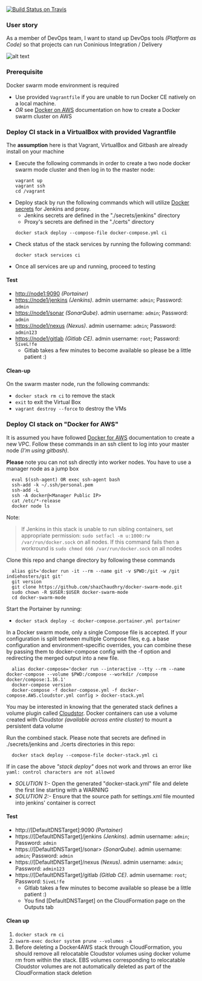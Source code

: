 [![Build Status on Travis](https://travis-ci.org/shazChaudhry/docker-swarm-mode.svg?branch=master)](https://travis-ci.org/shazChaudhry/docker-swarm-mode)

### User story
As a member of DevOps team, I want to stand up DevOps tools _(Platform as Code)_ so that projects can run Coninious Integration / Delivery

![alt text](pics/CI_Stack.jpg "Swarm cluster")

### Prerequisite
Docker swarm mode environment is required
- Use provided `Vagrantfile` if you are unable to run Docker CE natively on a local machine.
- *OR* see [Docker on AWS](https://docs.docker.com/docker-for-aws/) documentation on how to create a Docker swarm cluster on AWS

### Deploy CI stack in a VirtualBox with provided Vagrantfile
The **assumption** here is that Vagrant, VirtualBox and Gitbash are already install on your machine
* Execute the following commands in order to create a two node docker swarm mode cluster and then log in to the master node:
  ```
  vagrant up
  vagrant ssh
  cd /vagrant
  ```
* Deploy stack by run the following commands which will utilize [Docker secrets](https://docs.docker.com/engine/swarm/secrets/) for Jenkins and proxy.
  * Jenkins secrets are defined in the "./secrets/jenkins" directory
  * Proxy's secrets are defined in the "./certs" directory
  ```
  docker stack deploy --compose-file docker-compose.yml ci
  ```
* Check status of the stack services by running the following command:
  ```
  docker stack services ci
  ```
* Once all services are up and running, proceed to testing

#### Test
* <a href="http://node1:9090"/>http://node1:9090</a> _(Portainer)_
* <a href="https://node1/jenkins"/>https://node1/jenkins</a> _(Jenkins)_. admin username: `admin`; Password: `admin`
* <a href="https://node1/sonar"/>https://node1/sonar</a> _(SonarQube)_. admin username: `admin`; Password: `admin`
* <a href="https://node1/nexus"/>https://node1/nexus</a> _(Nexus)_. admin username: `admin`; Password: `admin123`
* <a href="https://node1/gitlab"/>https://node1/gitlab</a> _(Gitlab CE)_. admin username: `root`; Password: `5iveL!fe`
  * Gitlab takes a few minutes to become available so please be a little patient :)

#### Clean-up
On the swarm master node, run the following commands:
* `docker stack rm ci` to remove the stack
* `exit` to exit the Virtual Box
* `vagrant destroy --force` to destroy the VMs

### Deploy CI stack on "Docker for AWS"
It is assumed you have followed [Docker for AWS](https://docs.docker.com/docker-for-aws/) documentation to create a new VPC. Follow these commands in an ssh client to log into your master node _(I'm using gitbash)_.

**Please** note you can not ssh directly into worker nodes. You have to use a manager node as a jump box
```
  eval $(ssh-agent) OR exec ssh-agent bash
  ssh-add -k ~/.ssh/personal.pem
  ssh-add -L
  ssh -A docker@<Manager Public IP>
  cat /etc/*-release
  docker node ls
  ```

Note:
> If Jenkins in this stack is unable to run sibling containers, set appropriate permission: `sudo setfacl -m u:1000:rw /var/run/docker.sock` on all nodes. If this command fails then a workround is `sudo chmod 666 /var/run/docker.sock` on all nodes

Clone this repo and change directory by following these commands
```
  alias git='docker run -it --rm --name git -v $PWD:/git -w /git indiehosters/git git'
  git version
  git clone https://github.com/shazChaudhry/docker-swarm-mode.git
  sudo chown -R $USER:$USER docker-swarm-mode
  cd docker-swarm-mode
  ```

Start the Portainer by running:
- `docker stack deploy -c docker-compose.portainer.yml portainer`

In a Docker swarm mode, only a single Compose file is accepted. If your configuration is split between multiple Compose files, e.g. a base configuration and environment-specific overrides, you can combine these by passing them to docker-compose config with the -f option and redirecting the merged output into a new file.
```
  alias docker-compose='docker run --interactive --tty --rm --name docker-compose --volume $PWD:/compose --workdir /compose docker/compose:1.16.1'
  docker-compose version
  docker-compose -f docker-compose.yml -f docker-compose.AWS.cloudstor.yml config > docker-stack.yml
  ```

You may be interested in knowing that the generated stack defines a volume plugin called [Cloudstor](https://docs.docker.com/docker-for-aws/persistent-data-volumes/). Docker containers can use a volume created with Cloudstor _(available across entire cluster)_ to mount a persistent data volume

 Run the combined stack. Please note that secrets are defined in ./secrets/jenkins and ./certs directories in this repo:
```
  docker stack deploy --compose-file docker-stack.yml ci
  ```
If in case the above _"stack deploy"_ does not work and throws an error like `yaml: control characters are not allowed`
- _SOLUTION 1:-_ Open the generated "docker-stack.yml" file and delete the first line starting with a WARNING
- _SOLUTION 2:-_ Ensure that the source path for settings.xml file mounted into jenkins' container is correct

#### Test
* http://[DefaultDNSTarget]:9090 _(Portainer)_
* https://[DefaultDNSTarget]/jenkins _(Jenkins)_. admin username: `admin`; Password: `admin`
* https://[DefaultDNSTarget]/sonar> _(SonarQube)_. admin username: `admin`; Password: `admin`
* https://[DefaultDNSTarget]/nexus _(Nexus)_. admin username: `admin`; Password: `admin123`
* https://[DefaultDNSTarget]/gitlab _(Gitlab CE)_. admin username: `root`; Password: `5iveL!fe`
  * Gitlab takes a few minutes to become available so please be a little patient :)
  * You find [DefaultDNSTarget] on the CloudFormation page on the Outputs tab

#### Clean up
1. `docker stack rm ci`
2. `swarm-exec docker system prune --volumes -a`
3. Before deleting a Docker4AWS stack through CloudFormation, you should remove all relocatable Cloudstor volumes using docker volume rm from within the stack. EBS volumes corresponding to relocatable Cloudstor volumes are not automatically deleted as part of the CloudFormation stack deletion
